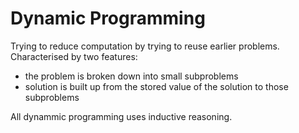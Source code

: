 # Dynamic Programming
Trying to reduce computation by trying to reuse earlier problems. Characterised by two features:
- the problem is broken down into small subproblems
- solution is built up from the stored value of the solution to those subproblems

All dynammic programming uses inductive reasoning.